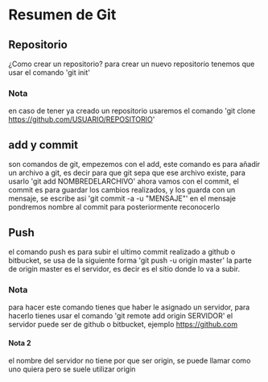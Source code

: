 # Resumen de Git
## Repositorio
¿Como crear un repositorio?
para crear un nuevo repositorio tenemos que usar el comando 'git init'
### Nota
en caso de tener ya creado un repositorio usaremos el comando 'git clone https://github.com/USUARIO/REPOSITORIO'
## add y commit
son comandos de git, empezemos con el add, este comando es para añadir un archivo a git, es decir para que git sepa que ese archivo existe, para usarlo 'git add NOMBREDELARCHIVO'
ahora vamos con el commit, el commit es para guardar los cambios realizados, y los guarda con un mensaje, se escribe asi 'git commit -a -u "MENSAJE"' en el mensaje pondremos nombre al commit para posteriormente reconocerlo
## Push
el comando push es para subir el ultimo commit realizado a github o bitbucket, se usa de la siguiente forma 'git push -u origin master' la parte de origin master es el servidor, es decir es el sitio donde lo va a subir.
### Nota
para hacer este comando tienes que haber le asignado un servidor, para hacerlo tienes usar el comando 'git remote add origin SERVIDOR' el servidor puede ser de github o bitbucket, ejemplo https://github.com
#### Nota 2
el nombre del servidor no tiene por que ser origin, se puede llamar como uno quiera pero se suele utilizar origin
